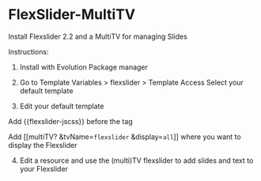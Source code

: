 FlexSlider-MultiTV
==================

Install Flexslider 2.2 and a MultiTV for managing Slides

Instructions:

1) Install with Evolution Package manager 

2) Go to Template Variables > flexslider > Template Access
Select your default template

3) Edit your default template

Add {{flexslider-jscss}} before the </body>tag

Add [[multiTV? &tvName=`flexslider` &display=`all`]] where you want to display the Flexslider

4) Edit a resource and use the (multi)TV flexslider to add slides and text to your Flexslider
